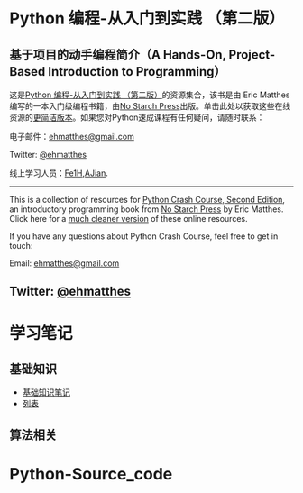 Python 编程-从入门到实践 （第二版）
===
基于项目的动手编程简介（A Hands-On, Project-Based Introduction to Programming）
---
这是[Python 编程-从入门到实践 （第二版）](http://www.nostarch.com/pythoncrashcourse/)的资源集合，该书是由 Eric Matthes 编写的一本入门级编程书籍，由[No Starch Press](http://www.nostarch.com)出版。单击此处以获取这些在线资源的[更简洁版本](https://ehmatthes.github.io/pcc_2e/)。如果您对Python速成课程有任何疑问，请随时联系：

电子邮件：[ehmatthes@gmail.com](ehmatthes@gmail.com)

Twitter: [@ehmatthes](http://twitter.com/ehmatthes/)

线上学习人员：[Fe1H](https://github.com/Fe1H),[AJian](https://github.com/captain-ajian).

---
This is a collection of resources for [Python Crash Course, Second Edition](http://www.nostarch.com/pythoncrashcourse/), an introductory programming book from [No Starch Press](http://www.nostarch.com) by Eric Matthes. Click here for a [much cleaner version](https://ehmatthes.github.io/pcc_2e/) of these online resources.

If you have any questions about Python Crash Course, feel free to get in touch:

Email: ehmatthes@gmail.com

Twitter: [@ehmatthes](http://twitter.com/ehmatthes/)
---

# 学习笔记
## 基础知识
- [基础知识笔记](学习笔记\基础知识笔记.md)
- [列表](学习笔记\列表.md)
## 算法相关
# Python-Source_code